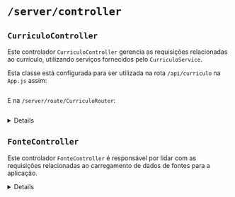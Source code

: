 # `/server/controller`

## `CurriculoController`

Este controlador `CurriculoController` gerencia as requisições relacionadas ao currículo, utilizando serviços fornecidos pelo `CurriculoService`.

Esta classe está configurada para ser utilizada na rota `/api/curriculo` na `App.js` assim:
```javascript
```
E na `/server/route/CurriculoRouter`:
```javascript
```
<details>

### Métodos

#### `async carregarDados(req, res)`

Carrega os dados do currículo através do serviço `CurriculoService` e responde com os dados obtidos.

##### Parâmetros

- `req` (object): Objeto de requisição.
- `res` (object): Objeto de resposta.

##### Exemplo de Uso

```javascript
import CurriculoController from '../server/controller/CurriculoController';

const controller = new CurriculoController();

// Exemplo de chamada do método carregarDados
controller.carregarDados(req, res);
```
### Instalação

Certifique-se de que a classe `CurriculoController` está exportada corretamente no seu arquivo e importada onde necessário.

```javascript
// No arquivo CurriculoController.js
export default CurriculoController;

// Exemplo de importação em outro arquivo
import CurriculoController from '../server/controller/CurriculoController';
```
</details>

## `FonteController`

Este controlador `FonteController` é responsável por lidar com as requisições relacionadas ao carregamento de dados de fontes para a aplicação.

<details>

### Métodos

#### `async carregarDados(req, res)`

Método assíncrono que lida com a requisição para carregar dados de fontes.

##### Parâmetros

- `req` (object): Objeto de requisição HTTP.
- `res` (object): Objeto de resposta HTTP.

##### Comportamento

- Utiliza a instância de `FonteService` para carregar os dados.
- Retorna os dados de fontes em formato JSON com status 200 se bem-sucedido.
- Retorna status 500 com mensagem de erro se houver algum problema durante o carregamento dos dados.

##### Exemplo de Uso

```javascript
import FonteController from '../server/controller/FonteController';

// Exemplo de utilização do método carregarDados
const controller = new FonteController();
controller.carregarDados(req, res);
```
### Instalação

Certifique-se de que a classe `FonteController` está exportada corretamente no seu arquivo e importada onde necessário.

```javascript
// No arquivo FonteController.js
export default FonteController;

// Exemplo de importação em outro arquivo
import FonteController from '../server/controller/FonteController';
```
